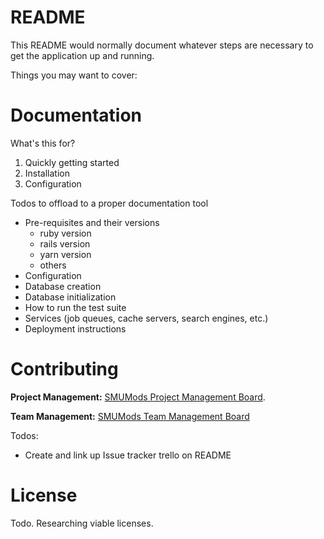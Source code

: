 # README

This README would normally document whatever steps are necessary to get the
application up and running.

Things you may want to cover:


# Documentation

What's this for?

1. Quickly getting started
2. Installation
3. Configuration

Todos to offload to a proper documentation tool

- Pre-requisites and their versions
    - ruby version
    - rails version
    - yarn version
    - others
- Configuration
- Database creation
- Database initialization
- How to run the test suite
- Services (job queues, cache servers, search engines, etc.)
- Deployment instructions

# Contributing

**Project Management:** [SMUMods Project Management Board](https://trello.com/b/g0w8PBqZ).

**Team Management:** [SMUMods Team Management Board](https://trello.com/b/TsvKjEVz)

Todos:
- Create and link up Issue tracker trello on README

# License

Todo. Researching viable licenses.
